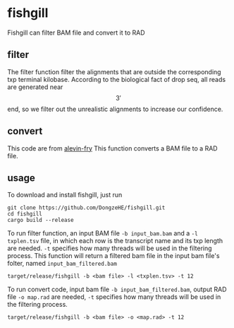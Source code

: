 # fishgill
Fishgill can filter BAM file and convert it to RAD

## filter
The filter function filter the alignments that are outside the corresponding txp terminal kilobase. 
According to the biological fact of drop seq, all reads are generated near $$3'$$ end, so we filter out the unrealistic alignments to increase our confidence.

## convert
This code are from [alevin-fry](https://github.com/COMBINE-lab/alevin-fry#:~:text=Fork%200-,%F0%9F%90%9F%20%F0%9F%94%AC%20%F0%9F%A6%80%20alevin%2Dfry%20is%20an%20efficient%20and%20flexible,cell%20transcriptomics%20and%20feature%20barcoding.) This function converts a BAM file to a RAD file.

## usage

To download and install fishgill, just run

```
git clone https://github.com/DongzeHE/fishgill.git
cd fishgill
cargo build --release
```

To run filter function, an input BAM file `-b input_bam.bam` and a `-l txplen.tsv` file, in which each row is the transcript name and its txp length are needed. `-t` specifies how many threads will be used in the filtering process. This function will return a filtered bam file in the input bam file's folter, named `input_bam_filtered.bam`

```
target/release/fishgill -b <bam file> -l <txplen.tsv> -t 12
```

To run convert code, input bam file `-b input_bam_filtered.bam`, output RAD file `-o map.rad` are needed, `-t` specifies how many threads will be used in the filtering process.

```
target/release/fishgill -b <bam file> -o <map.rad> -t 12
```
